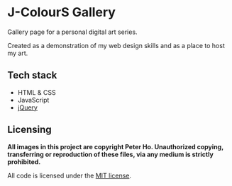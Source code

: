 # J-ColourS Gallery

Gallery page for a personal digital art series.

Created as a demonstration of my web design skills and as a place to host my art.

## Tech stack

- HTML & CSS
- JavaScript
- [jQuery](https://jquery.com/)

## Licensing

**All images in this project are copyright Peter Ho. Unauthorized copying, transferring or reproduction of these files, via any medium is strictly prohibited.**

All code is licensed under the [MIT license](/LICENSE).